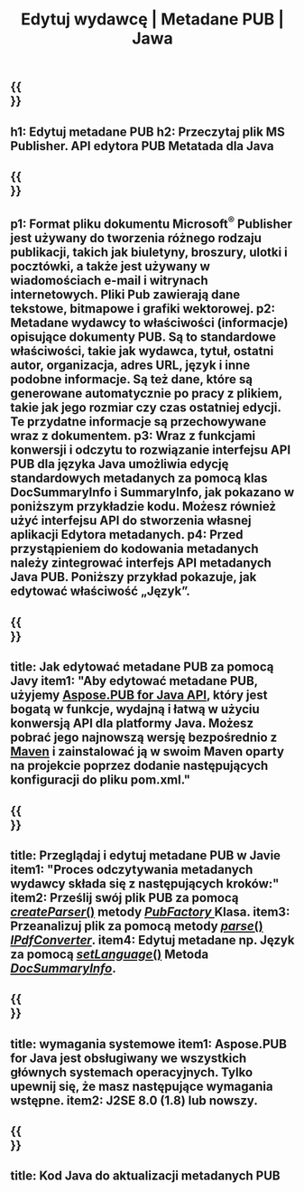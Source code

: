 ﻿---
translation: true
template: /_templates/metadata-java.md
title: Edytuj wydawcę | Metadane PUB | Jawa
description: Czytaj metadane wydawcy za pomocą rozwiązania API PUB Java. Natywny interfejs API Java zapewnia dostęp do właściwości SummaryInfo i DocSummaryInfo.
url: /java/metadata/pub/
metakeywords: edytuj java metadanych pubu, java metadanych pliku pubu, java edytora metadanych wydawcy, czytaj java metadanych pliku publikacji, czytaj java metadanych pubu
family: pub
platformtag: java
feature: metadata
aliases: /java/metadane/
---

{{<section banner>}}
---
h1: Edytuj metadane PUB
h2: Przeczytaj plik MS Publisher. API edytora PUB Metatada dla Java
---

{{<section overview>}}
---
p1: Format pliku dokumentu Microsoft<sup>®</sup> Publisher jest używany do tworzenia różnego rodzaju publikacji, takich jak biuletyny, broszury, ulotki i pocztówki, a także jest używany w wiadomościach e-mail i witrynach internetowych. Pliki Pub zawierają dane tekstowe, bitmapowe i grafiki wektorowej.
p2: Metadane wydawcy to właściwości (informacje) opisujące dokumenty PUB. Są to standardowe właściwości, takie jak wydawca, tytuł, ostatni autor, organizacja, adres URL, język i inne podobne informacje. Są też dane, które są generowane automatycznie po pracy z plikiem, takie jak jego rozmiar czy czas ostatniej edycji. Te przydatne informacje są przechowywane wraz z dokumentem.
p3: Wraz z funkcjami konwersji i odczytu to rozwiązanie interfejsu API PUB dla języka Java umożliwia edycję standardowych metadanych za pomocą klas DocSummaryInfo i SummaryInfo, jak pokazano w poniższym przykładzie kodu. Możesz również użyć interfejsu API do stworzenia własnej aplikacji Edytora metadanych.
p4: Przed przystąpieniem do kodowania metadanych należy zintegrować interfejs API metadanych Java PUB. Poniższy przykład pokazuje, jak edytować właściwość „Język”.
---

{{<section widget>}}
---
title: Jak edytować metadane PUB za pomocą Javy
item1: "Aby edytować metadane PUB, użyjemy [Aspose.PUB for Java API](https://products.aspose.com/pub/java), który jest bogatą w funkcje, wydajną i łatwą w użyciu konwersją API dla platformy Java. Możesz pobrać jego najnowszą wersję bezpośrednio z [Maven](https://repository.aspose.com/webapp/#/artifacts/browse/tree/General/repo/com/aspose/aspose-pub) i zainstalować ją w swoim Maven oparty na projekcie poprzez dodanie następujących konfiguracji do pliku pom.xml."
---

{{<section feature1>}}
---
title: Przeglądaj i edytuj metadane PUB w Javie
item1: "Proces odczytywania metadanych wydawcy składa się z następujących kroków:"
item2: Prześlij swój plik PUB za pomocą [*createParser*()](https://reference.aspose.com/pub/java/com.aspose.pub/PubFactory#createParser-java.lang.String-) metody [*PubFactory* ](https://reference.aspose.com/pub/java/com.aspose.pub/PubFactory) Klasa.
item3: Przeanalizuj plik za pomocą metody [*parse*()](https://reference.aspose.com/pub/java/com.aspose.pub/IPubParser#parse--) [*IPdfConverter*](https://reference.aspose.com/pub/java/com.aspose.pub/IPubParser).
item4: Edytuj metadane np. Język za pomocą [*setLanguage*()](https://reference.aspose.com/pub/java/com.aspose.pub/DocSummaryInfo#setLanguage-java.lang.String-) Metoda [*DocSummaryInfo*](https://reference.aspose.com/pub/java/com.aspose.pub/DocSummaryInfo).
---

{{<section feature2>}}
---
title: wymagania systemowe
item1: Aspose.PUB for Java jest obsługiwany we wszystkich głównych systemach operacyjnych. Tylko upewnij się, że masz następujące wymagania wstępne.
item2: J2SE 8.0 (1.8) lub nowszy.
---

{{<section codeexample>}}
---
title: Kod Java do aktualizacji metadanych PUB
---